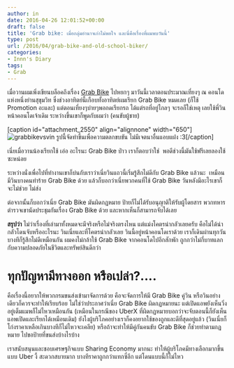 ```yaml
---
author: in
date: 2016-04-26 12:01:52+00:00
draft: false
title: 'Grab bike: เมื่อกลุ่มอำนาจเก่าไม่พอใจ และนี่คือเรื่องที่ผมพบวันนี้'
type: post
url: /2016/04/grab-bike-and-old-school-biker/
categories:
- Innn's Diary
tags:
- Grab
---
```


เมื่อวานผมเพิ่งเขียนบล็อคถึงเรื่อง [Grab Bike](https://www.cyruszh.com/2016/04/review-grabbike/) ไปหยกๆ มาวันนี้เวลาตอนประมาณเที่ยงๆ ณ คอนโดแห่งหนึ่งย่านสุขุมวิท ซึ่งช่วงอาทิตย์นี้เกือบทั้งอาทิตย์ผมเรียก Grab Bike หมดเลย (ก็ใช้ Promotion อะและ) แต่ตอนเที่ยงๆบ่ายๆพอกดเรียกรถ ได้แต่รถที่อยู่ไกลๆ จะรอก็ใช่เหตุ เลยใช้พี่วินหน้าคอนโดเจ้าเดิม ระหว่างขึ้นเขาก็พูดกับผมว่า (คนขับผู้ชาย)

<!-- more -->

[caption id="attachment_2550" align="alignnone" width="650"]![grabbikevsvin](https://www.cyruszh.com/wp-content/uploads/2016/04/grabbikevsvin-1024x576.jpg)
รูปนี้จัดทำขึ้นเพื่อความตลกขบขัน ไม่มีเจตนาอื่นแอบแฝง :3[/caption]

เนี่ยเมื่อวานน้องเรียกใช้ เอ่อ อะไรนะ Grab Bike ป่าว เราก็ตอบว่าใช่  พอดีช่วงนี้มันใช้ฟรีเลยลองใช้ซะหน่อย

ระหว่างนั่งเพื่อไปที่ทำงานเขาก็บ่นกับเราว่าเนี่ยวินแถวนี้เริ่มรู้สึกไม่ดีกับ Grab Bike แล้วนะ  เหมือนมีวินบางคนทำร้าย Grab Bike ด้วย แล้วก็บอกว่าเนี่ยพวกคนที่ใช้ Grab Bike วันหลังมีอะไรเขาก็จะไม่ช่วย ไม่ส่ง

ต่อจากนั้นก็บอกว่าเนี่ย Grab Bike มันผิดกฏหมาย ป้ายก็ไม่ได้รับอนุญาติให้รับผู้โดยสาร พวกทหารตำรวจเขานัดประชุมกันเรื่อง Grab Bike ด้วย และหากเห็นก็สามารถจับได้เลย

**สรุปว่า** ไม่ว่าเรื่องที่เล่ามาทั้งหมดจะมีจริงหรือไม่จริงตรงไหน แต่แม่งโคตรน่ากลัวเลยครับ คือไม่ได้น่ากลัวโดนจับหรืออะไรนะ วินเนี่ยและที่โคตรน่ากลัวเลย วินนี้อยู่หน้าคอนโดเราด้วย เราก็เดินผ่านทุกวันบางทีก็รู้สึกไม่ดีเหมือนกัน ผมคงไม่กล้าใช้ Grab Bike จากคอนโดไปอีกสักพัก ถูกกว่าไม่กี่บาทแลกกับความปลอดภัยในชีวิตและทรัพย์สินดีกว่า


# ทุกปัญหามีทางออก หรือเปล่า?....


คือเรื่องนี้อยากให้พวกกรมขนส่งเข้ามาจัดการด้วย คือจะจัดการให้มี Grab Bike คู่วิน หรือวินอย่างเดียวก็ควรจะทำให้เรียบร้อย ไม่ใช่ว่าประกาศว่าเนี่ย Grab Bike ผิดกฏหมายนะ แต่เปิดแอพยังเห็นวิ่งอยู่เต็มแมพก็ไม่ไหวเหมือนกัน (เหมือนในกรณีของ UberX ที่ผิดกฏหมายบอกว่าจะจับตอนนี้ก็ยังเห็นแอพเปิดและเรียกได้เหมือนเดิม) ยังไงผู้บริโภคอย่างเราก็คงอยากใช้ของถูกและดีที่สุดอยู่แล้ว (วินเนี่ยก็โก่งราคาเหลือเกินบางทีก็ไม่ไหวจะเคลีย) หรือถ้าจะทำให้มีคู่กันคนขับ Grab Bike ก็ช่วยทำตามกฏหมาย ไปขอป้ายที่ขนส่งบ้างไรบ้าง

เราสนับสนุนและชอบเศรษฐกิจแบบ Sharing Economy มากนะ ทำให้ผู้บริโภคมีทางเลือกมากขึ้น แบบ Uber งี้ สะดวกสบายมาก บางทีราคาถูกกว่าแทกซี่อีก แต่โดนแบบนี้ก็ไม่ไหว


